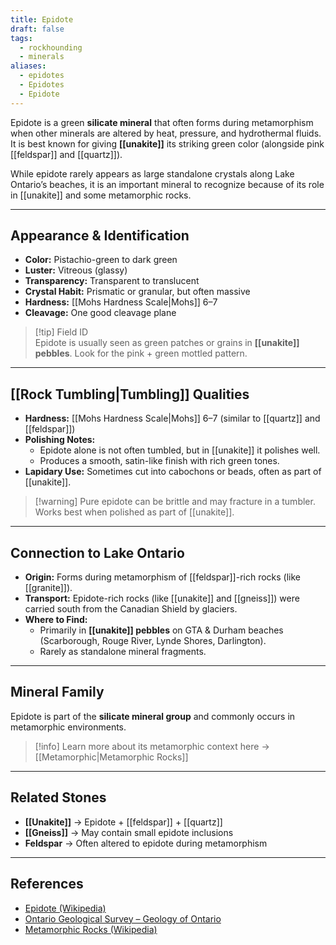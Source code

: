 ```yaml
---
title: Epidote
draft: false
tags:
  - rockhounding
  - minerals
aliases:
  - epidotes
  - Epidotes
  - Epidote
---
```

Epidote is a green **silicate mineral** that often forms during metamorphism when other minerals are altered by heat, pressure, and hydrothermal fluids. It is best known for giving **[[unakite]]** its striking green color (alongside pink [[feldspar]] and [[quartz]]).  

While epidote rarely appears as large standalone crystals along Lake Ontario’s beaches, it is an important mineral to recognize because of its role in [[unakite]] and some metamorphic rocks.

---

## Appearance & Identification
- **Color:** Pistachio-green to dark green  
- **Luster:** Vitreous (glassy)  
- **Transparency:** Transparent to translucent  
- **Crystal Habit:** Prismatic or granular, but often massive  
- **Hardness:** [[Mohs Hardness Scale|Mohs]] 6–7  
- **Cleavage:** One good cleavage plane  

> [!tip] Field ID  
> Epidote is usually seen as green patches or grains in **[[unakite]] pebbles**. Look for the pink + green mottled pattern.  

---

## [[Rock Tumbling|Tumbling]] Qualities
- **Hardness:** [[Mohs Hardness Scale|Mohs]] 6–7 (similar to [[quartz]] and [[feldspar]])  
- **Polishing Notes:**  
  - Epidote alone is not often tumbled, but in [[unakite]] it polishes well.  
  - Produces a smooth, satin-like finish with rich green tones.  
- **Lapidary Use:** Sometimes cut into cabochons or beads, often as part of [[unakite]].  

> [!warning] Pure epidote can be brittle and may fracture in a tumbler. Works best when polished as part of [[unakite]].  

---

## Connection to Lake Ontario
- **Origin:** Forms during metamorphism of [[feldspar]]-rich rocks (like [[granite]]).  
- **Transport:** Epidote-rich rocks (like [[unakite]] and [[gneiss]]) were carried south from the Canadian Shield by glaciers.  
- **Where to Find:**  
  - Primarily in **[[unakite]] pebbles** on GTA & Durham beaches (Scarborough, Rouge River, Lynde Shores, Darlington).  
  - Rarely as standalone mineral fragments.  

---

## Mineral Family
Epidote is part of the **silicate mineral group** and commonly occurs in metamorphic environments.  

> [!info] Learn more about its metamorphic context here → [[Metamorphic|Metamorphic Rocks]]  

---

## Related Stones
- **[[Unakite]]** → Epidote + [[feldspar]] + [[quartz]]  
- **[[Gneiss]]** → May contain small epidote inclusions  
- **Feldspar** → Often altered to epidote during metamorphism  

---

## References
- [Epidote (Wikipedia)](https://en.wikipedia.org/wiki/Epidote)  
- [Ontario Geological Survey – Geology of Ontario](https://www.ontario.ca/page/geology-ontario)  
- [Metamorphic Rocks (Wikipedia)](https://en.wikipedia.org/wiki/Metamorphic_rock)  
